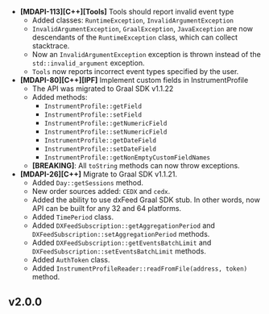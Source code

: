 * **\[MDAPI-113]\[C++]\[Tools]** Tools should report invalid event type
  *  Added classes: `RuntimeException`, `InvalidArgumentException`
  *  `InvalidArgumentException`, `GraalException`, `JavaException` are now descendants of the `RuntimeException` class, which can collect stacktrace.
  *  Now an `InvalidArgumentException` exception is thrown instead of the `std::invalid_argument` exception. 
  *  `Tools` now reports incorrect event types specified by the user.
* **\[MDAPI-80]\[C++]\[IPF]** Implement custom fields in InstrumentProfile
  * The API was migrated to Graal SDK v1.1.22
  * Added methods:
    * `InstrumentProfile::getField`
    * `InstrumentProfile::setField`
    * `InstrumentProfile::getNumericField`
    * `InstrumentProfile::setNumericField`
    * `InstrumentProfile::getDateField`
    * `InstrumentProfile::setDateField`
    * `InstrumentProfile::getNonEmptyCustomFieldNames`
  * **\[BREAKING]**: All `toString` methods can now throw exceptions.
* **\[MDAPI-26]\[C++]** Migrate to Graal SDK v1.1.21.
  * Added `Day::getSessions` method.
  * New order sources added: `CEDX` and `cedx`.
  * Added the ability to use dxFeed Graal SDK stub. In other words, now API can be built for any 32 and 64 platforms.
  * Added `TimePeriod` class.
  * Added `DXFeedSubscription::getAggregationPeriod` and `DXFeedSubscription::setAggregationPeriod` methods.
  * Added `DXFeedSubscription::getEventsBatchLimit` and `DXFeedSubscription::setEventsBatchLimit` methods.
  * Added `AuthToken` class.
  * Added `InstrumentProfileReader::readFromFile(address, token)` method.

## v2.0.0